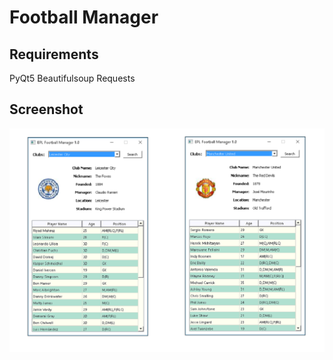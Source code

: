 # Football Manager

## Requirements
PyQt5
Beautifulsoup
Requests


## Screenshot
![Alt Text](https://github.com/choia/epl-football-manager/blob/master/images/club_image_v2.png)

